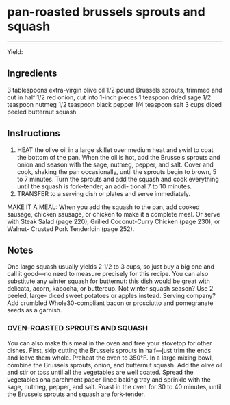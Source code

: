 # pan-roasted brussels sprouts and squash
---
Yield: 

## Ingredients
3 tablespoons extra-virgin olive oil
1/2 pound Brussels sprouts, trimmed
and cut in half
1/2 red onion, cut into 1-inch pieces
1 teaspoon dried sage
1/2 teaspoon nutmeg
1/2 teaspoon black pepper
1/4 teaspoon salt
3 cups diced peeled butternut squash


## Instructions
1. HEAT the olive oil in a large skillet over medium heat and
swirl to coat the bottom of the pan. When the oil is hot,
add the Brussels sprouts and onion and season with the
sage, nutmeg, pepper, and salt. Cover and cook, shaking
the pan occasionally, until the sprouts begin to brown,
5 to 7 minutes. Turn the sprouts and add the squash and
cook everything until the squash is fork-tender, an addi-
tional 7 to 10 minutes.
2. TRANSFER to a serving dish or plates and serve
immediately.

MAKE IT A MEAL: When you add the squash to the pan,
add cooked sausage, chicken sausage, or chicken to make
it a complete meal. Or serve with Steak Salad (page 220),
Grilled Coconut-Curry Chicken (page 230), or Walnut-
Crusted Pork Tenderloin (page 252).

## Notes

One large squash usually yields 2 1/2 to
3 cups, so just buy a big one and call it
good—no need to measure precisely for
this recipe. You can also substitute any
winter squash for butternut: this dish
would be great with delicata, acorn,
kabocha, or buttercup. Not winter
squash season? Use 2 peeled, large-
diced sweet potatoes or apples instead.
Serving company? Add crumbled
Whole30-compliant bacon or prosciutto
and pomegranate seeds as a garnish.

### OVEN-ROASTED SPROUTS AND SQUASH
You can also
make this meal in the oven and free your stovetop for other
dishes. First, skip cutting the Brussels sprouts in half—just
trim the ends and leave them whole. Preheat the oven to
350°F. In a large mixing bowl, combine the Brussels sprouts,
onion, and butternut squash. Add the olive oil and stir or toss
until all the vegetables are well coated. Spread the vegetables
ona parchment paper-lined baking tray and sprinkle with the
sage, nutmeg, pepper, and salt. Roast in the oven for 30 to 40
minutes, until the Brussels sprouts and squash are fork-tender.

